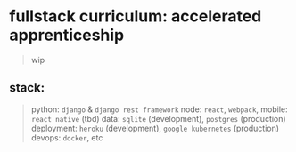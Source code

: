 # fullstack curriculum: accelerated apprenticeship
> wip

## stack:
> python: `django` & `django rest framework`
> node: `react`, `webpack`,
> mobile: `react native` (tbd)
> data: `sqlite` (development), `postgres` (production)
> deployment: `heroku` (development), `google kubernetes` (production)
> devops: `docker`, etc

